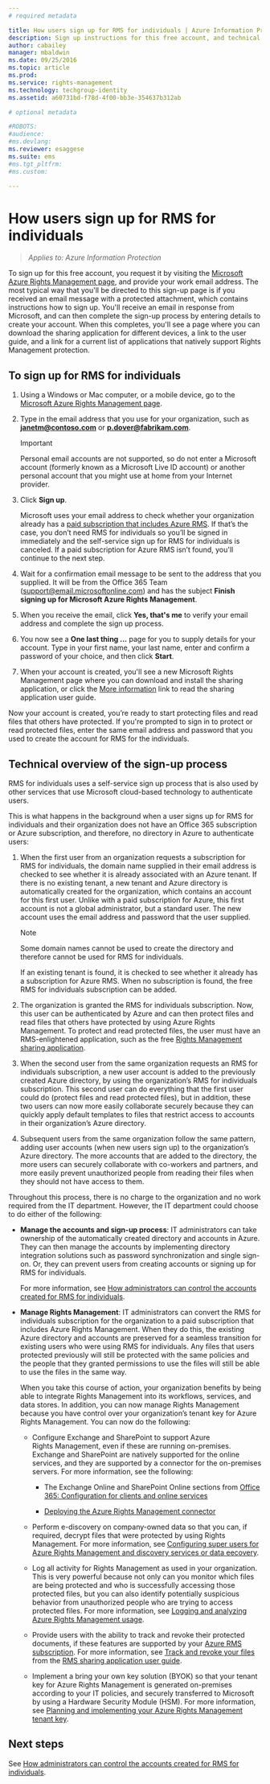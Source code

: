 ```yaml
---
# required metadata

title: How users sign up for RMS for individuals | Azure Information Protection
description: Sign up instructions for this free account, and technical information how this process works. 
author: cabailey
manager: mbaldwin
ms.date: 09/25/2016
ms.topic: article
ms.prod:
ms.service: rights-management
ms.technology: techgroup-identity
ms.assetid: a60731bd-f78d-4f00-bb3e-354637b312ab

# optional metadata

#ROBOTS:
#audience:
#ms.devlang:
ms.reviewer: esaggese
ms.suite: ems
#ms.tgt_pltfrm:
#ms.custom:

---
```


# How users sign up for RMS for individuals

>*Applies to: Azure Information Protection*

To sign up for this free account, you request it by visiting the [Microsoft Azure Rights Management page](https://portal.office.com/signup?sku=rms&ru=https%3A%2F%2Fportal.azurerms.com%2F%23%2Fdownload), and provide your work email address. The most typical way that you'll be directed to this sign-up page is if you received an email message with a protected attachment, which contains instructions how to sign up. You'll receive an email in response from Microsoft, and can then complete the sign-up process by entering details to create your account. When this completes, you'll see a page where you can download the sharing application for different devices, a link to the user guide, and a link for a current list of applications that natively support Rights Management protection. 

## To sign up for RMS for individuals

1.  Using a Windows or Mac computer, or a mobile device, go to the [Microsoft Azure Rights Management page](https://portal.office.com/signup?sku=rms&ru=https%3A%2F%2Fportal.azurerms.com%2F%23%2Fdownload).

2.  Type in the email address that you use for your organization, such as **janetm@contoso.com** or **p.dover@fabrikam.com**.

    > [!IMPORTANT]
    > Personal email accounts are not supported, so do not enter a Microsoft account (formerly known as a Microsoft Live ID account) or another personal account that you might use at home from your Internet provider.

3.  Click **Sign up**.

    Microsoft uses your email address to check whether your organization already has a [paid subscription that includes Azure RMS](../get-started/requirements-subscriptions.md). If that’s the case, you don’t need RMS for individuals so you’ll be signed in immediately and the self-service sign up for RMS for individuals is canceled. If a paid subscription for Azure RMS isn’t found, you'll continue to the next step.

4.  Wait for a confirmation email message to be sent to the address that you supplied. It will be from the Office 365 Team (support@email.microsoftonline.com) and has the subject **Finish signing up for Microsoft Azure Rights Management**.

5.  When you receive the email, click **Yes, that's me** to verify your email address and complete the sign up process.

6.  You now see a **One last thing ...** page for you to supply details for your account. Type in your first name, your last name, enter and confirm a password of your choice, and then click **Start**.

7. When your account is created, you'll see a new Microsoft Rights Management page where you can download and install the sharing application, or click the [More information](../rms-client/sharing-app-user-guide.md) link to read the sharing application user guide.

Now your account is created, you’re ready to start protecting files and read files that others have protected. If you're prompted to sign in to protect or read protected files, enter the same email address and password that you used to create the account for RMS for the individuals.

## Technical overview of the sign-up process
RMS for individuals uses a self-service sign up process that is also used by other services that use Microsoft cloud-based technology to authenticate users.

This is what happens in the background when a user signs up for RMS for individuals and their organization does not have an Office 365 subscription or Azure subscription, and therefore, no directory in Azure to authenticate users:

1.  When the first user from an organization requests a subscription for RMS for individuals, the domain name supplied in their email address is checked to see whether it is already associated with an Azure tenant. If there is no existing tenant, a new tenant and Azure directory is automatically created for the organization, which contains an account for this first user. Unlike with a paid subscription for Azure, this first account is not a global administrator, but a standard user. The new account uses the email address and password that the user supplied.

    > [!NOTE]
    > Some domain names cannot be used to create the directory and therefore cannot be used for RMS for individuals.

    If an existing tenant is found, it is checked to see whether it already has a subscription for Azure RMS. When no subscription is found, the free RMS for individuals subscription can be added.

2.  The organization is granted the RMS for individuals subscription. Now, this user can be authenticated by Azure and can then protect files and read files that others have protected by using Azure Rights Management. To protect and read protected files, the user must have an RMS-enlightened application, such as  the free [Rights Management sharing application](../rms-client/sharing-app-windows.md).

3.  When the second user from the same organization requests an RMS for individuals subscription, a new user account is added to the previously created Azure directory, by using the organization’s RMS for individuals subscription. This second user can do everything that the first user could do (protect files and read protected files), but in addition, these two users can now more easily collaborate securely because they can quickly apply default templates to files that restrict access to accounts in their organization’s Azure directory.

4.  Subsequent users from the same organization follow the same pattern, adding user accounts (when new users sign up) to the organization’s Azure directory. The more accounts that are added to the directory, the more users can securely collaborate with co-workers and partners, and more easily prevent unauthorized people from reading their files when they should not have access to them.

Throughout this process, there is no charge to the organization and no work required from the IT department. However, the IT department could choose to do either of the following:

-   **Manage the accounts and sign-up process**: IT administrators can take ownership of the automatically created directory and accounts in Azure. They can then manage the accounts by implementing directory integration solutions such as password synchronization and single sign-on. Or, they can prevent users from creating accounts or signing up for RMS for individuals.

    For more information, see [How administrators can control the accounts created for RMS for individuals](rms-for-individuals-take-control.md).

-   **Manage Rights Management**: IT administrators can convert the RMS for individuals subscription for the organization to a paid subscription that includes Azure Rights Management. When they do this, the existing Azure directory and accounts are preserved for a seamless transition for existing users who were using RMS for individuals. Any files that users protected previously will still be protected with the same policies and the people that they granted permissions to use the files will still be able to use the files in the same way.

    When you take this course of action, your organization benefits by being able to integrate Rights Management into its workflows, services, and data stores. In addition, you can now manage Rights Management because you have control over your organization’s tenant key for Azure Rights Management. You can now do the following:

    -   Configure Exchange and SharePoint to support Azure Rights Management, even if these are running on-premises. Exchange and SharePoint are natively supported for the online services, and they are supported by a connector for the on-premises servers. For more information, see the following:

        -   The Exchange Online and SharePoint Online sections from [Office 365: Configuration for clients and online services](../deploy-use/configure-office365.md)

        -   [Deploying the Azure Rights Management connector](../deploy-use/deploy-rms-connector.md)

    -   Perform e-discovery on company-owned data so that you can, if required, decrypt files that were protected by using Rights Management. For more information, see [Configuring super users for Azure Rights Management and discovery services or data eecovery](../deploy-use/configure-super-users.md).

    -   Log all activity for Rights Management as used in your organization. This is very powerful because not only can you monitor which files are being protected and who is successfully accessing those protected files, but you can also identify potentially suspicious behavior from unauthorized people who are trying to access protected files. For more information, see [Logging and analyzing Azure Rights Management usage](../deploy-use/log-analyze-usage.md).

    -   Provide users with the ability to track and revoke their protected documents, if these features are supported by your [Azure RMS subscription](https://technet.microsoft.com/dn858608). For more information, see [Track and revoke your files](../rms-client/sharing-app-track-revoke.md) from the [RMS sharing application user guide](../rms-client/sharing-app-user-guide.md).

    -   Implement a bring your own key solution (BYOK) so that your tenant key for Azure Rights Management is generated on-premises according to your IT policies, and securely transferred to Microsoft by using a Hardware Security Module (HSM). For more information, see [Planning and implementing your Azure Rights Management tenant key](../plan-design/plan-implement-tenant-key.md).


## Next steps
See [How administrators can control the accounts created for RMS for individuals](rms-for-individuals-take-control.md).


